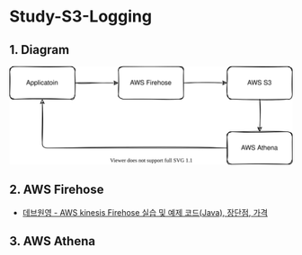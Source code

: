 # Study-S3-Logging

## 1. Diagram
![](https://raw.githubusercontent.com/seungyongshim/Study-S3-Logging/main/1.drawio.svg)


## 2. AWS Firehose
* [데브원영 - AWS kinesis Firehose 실습 및 예제 코드(Java), 장단점, 가격](https://blog.voidmainvoid.net/295)
## 3. AWS Athena
